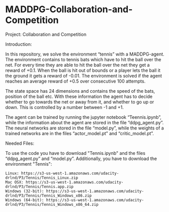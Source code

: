 # MADDPG-Collaboration-and-Competition

Project: Collaboration and Competition

Introduction:

In this repository, we solve the environment “tennis” with a MADDPG-agent. The environment contains to tennis bats which have to hit the ball over the net. For every time they are able to hit the ball over the net they get a reward of +0.1. When the ball is hit out of bounds or a player lets the ball it the ground it gets a reward of -0.01. 
The environment is solved if the agent reaches an average reward of +0.5 over consecutive 100 attempts.

The state space has 24 dimensions and contains the speed of the bats, position of the ball etc. With these information the agent has to decide whether to go towards the net or away from it, and whether to go up or down. This is controlled by a number between -1 and +1. 

The agent can be trained by running the jupyter notebook “Teennis.ipynb”, while the information about the agent are stored in the file “ddpg_agent.py”. The neural networks are stored in the file “model.py”, while the weights of a trained networks are in the files “actor_model.pt” and “critic_model.pt”.

Needed Files:

To use the code you have to download "Tennis.ipynb" and the files “ddpg_agent.py” and “model.py”. Additionally, you have to download the environment "Tennis":

    Linux: https://s3-us-west-1.amazonaws.com/udacity-drlnd/P3/Tennis/Tennis_Linux.zip
    Mac OSX: https://s3-us-west-1.amazonaws.com/udacity-drlnd/P3/Tennis/Tennis.app.zip
    Windows (32-bit): https://s3-us-west-1.amazonaws.com/udacity-drlnd/P3/Tennis/Tennis_Windows_x86.zip
    Windows (64-bit): https://s3-us-west-1.amazonaws.com/udacity-drlnd/P3/Tennis/Tennis_Windows_x86_64.zip
